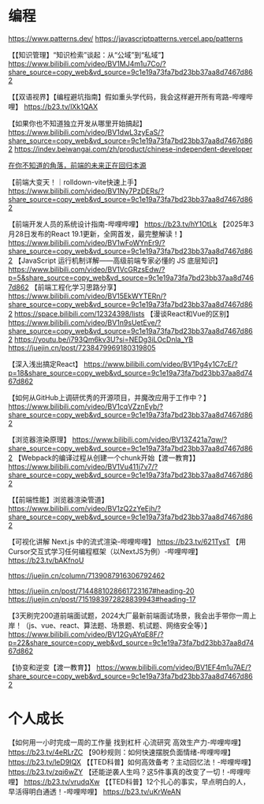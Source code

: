 
# 编程

https://www.patterns.dev/
https://javascriptpatterns.vercel.app/patterns

【【知识管理】“知识检索”谈起：从“公域”到“私域”】 https://www.bilibili.com/video/BV1MJ4m1u7Co/?share_source=copy_web&vd_source=9c1e19a73fa7bd23bb37aa8d7467d862

【【双语视界】【编程避坑指南】假如重头学代码，我会这样避开所有弯路-哔哩哔哩】 https://b23.tv/lXk1QAX

【如果你也不知道独立开发从哪里开始搞起】 https://www.bilibili.com/video/BV1dwL3zyEaS/?share_source=copy_web&vd_source=9c1e19a73fa7bd23bb37aa8d7467d862
https://indev.beiwangai.com/zh/product/chinese-independent-developer

[在你不知道的角落，前端的未来正在回归本源](https://youtu.be/J_xIxliB0Jo?si=esZKLBz25S_JlH1d)

【前端大变天！｜rolldown-vite快速上手】 https://www.bilibili.com/video/BV1Ny7PzDERs/?share_source=copy_web&vd_source=9c1e19a73fa7bd23bb37aa8d7467d862

【前端开发人员的系统设计指南-哔哩哔哩】 https://b23.tv/hY1OtLk
【2025年3月28日发布的React 19.1更新，全网首发，最完整解读！】 https://www.bilibili.com/video/BV1wFoWYnEr9/?share_source=copy_web&vd_source=9c1e19a73fa7bd23bb37aa8d7467d862
【JavaScript 运行机制详解——高级前端专家必懂的 JS 底层知识】 https://www.bilibili.com/video/BV1VcGRzsEdw/?p=5&share_source=copy_web&vd_source=9c1e19a73fa7bd23bb37aa8d7467d862
【前端工程化学习思路分享】 https://www.bilibili.com/video/BV15EkWYTERn/?share_source=copy_web&vd_source=9c1e19a73fa7bd23bb37aa8d7467d862
https://space.bilibili.com/12324398/lists
【漫谈React和Vue的区别】 https://www.bilibili.com/video/BV1n9sUetEve/?share_source=copy_web&vd_source=9c1e19a73fa7bd23bb37aa8d7467d862
https://youtu.be/i793Qm6kv3U?si=NEDg3iLOcDnla_YB
https://juejin.cn/post/7238479969180319805

【深入浅出搞定React】 https://www.bilibili.com/video/BV1Pg4y1C7cE/?p=18&share_source=copy_web&vd_source=9c1e19a73fa7bd23bb37aa8d7467d862

【如何从GitHub上调研优秀的开源项目，并魔改应用于工作中？】 https://www.bilibili.com/video/BV1cqVZznEyb/?share_source=copy_web&vd_source=9c1e19a73fa7bd23bb37aa8d7467d862

【浏览器渲染原理】 https://www.bilibili.com/video/BV13Z421a7qw/?share_source=copy_web&vd_source=9c1e19a73fa7bd23bb37aa8d7467d862
【Webpack的编译过程从创建一个chunk开始【渡一教育】】 https://www.bilibili.com/video/BV1Vu411j7v7/?share_source=copy_web&vd_source=9c1e19a73fa7bd23bb37aa8d7467d862

【【前端性能】浏览器渲染管道】 https://www.bilibili.com/video/BV1zQ2zYeEjh/?share_source=copy_web&vd_source=9c1e19a73fa7bd23bb37aa8d7467d862

【可视化讲解 Next.js 中的流式渲染-哔哩哔哩】 https://b23.tv/621TysT
【用Cursor交互式学习任何编程框架（以NextJS为例）-哔哩哔哩】 https://b23.tv/bAKfnoU

https://juejin.cn/column/7139087916306792462

https://juejin.cn/post/7144881028661723167#heading-20
https://juejin.cn/post/7151983972828839943#heading-17

【3天刷完200道前端面试题，2024大厂最新前端面试场景，我会出手带你一周上岸！（js、vue、react、算法题、场景题、机试题、网络安全等）】 https://www.bilibili.com/video/BV12GyAYqE8F/?p=22&share_source=copy_web&vd_source=9c1e19a73fa7bd23bb37aa8d7467d862

【协变和逆变【渡一教育】】 https://www.bilibili.com/video/BV1EF4m1u7AE/?share_source=copy_web&vd_source=9c1e19a73fa7bd23bb37aa8d7467d862

# 个人成长
【如何用一小时完成一周的工作量 找到杠杆 心流研究 高效生产力-哔哩哔哩】 https://b23.tv/4eRLrZC
【90秒规则：如何快速摆脱负面情绪-哔哩哔哩】 https://b23.tv/leD9IQX
【【TED科普】如何高效备考？主动回忆法！-哔哩哔哩】 https://b23.tv/zqi6wZY
【还能逆袭人生吗？这5件事真的改变了一切！-哔哩哔哩】 https://b23.tv/vrudqXw
【【TED科普】12个扎心的事实，早点明白的人，早活得明白通透！-哔哩哔哩】 https://b23.tv/uKrWeAN
